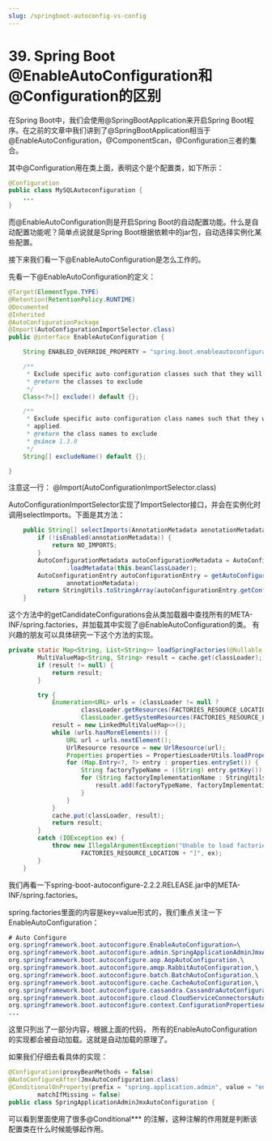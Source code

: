 ```yaml
---
slug: /springboot-autoconfig-vs-config
---
```


# 39. Spring Boot @EnableAutoConfiguration和@Configuration的区别

在Spring Boot中，我们会使用@SpringBootApplication来开启Spring Boot程序。在之前的文章中我们讲到了@SpringBootApplication相当于@EnableAutoConfiguration，@ComponentScan，@Configuration三者的集合。

其中@Configuration用在类上面，表明这个是个配置类，如下所示：

~~~java
@Configuration
public class MySQLAutoconfiguration {
    ...
}
~~~

而@EnableAutoConfiguration则是开启Spring Boot的自动配置功能。什么是自动配置功能呢？简单点说就是Spring Boot根据依赖中的jar包，自动选择实例化某些配置。

接下来我们看一下@EnableAutoConfiguration是怎么工作的。

先看一下@EnableAutoConfiguration的定义：

~~~java
@Target(ElementType.TYPE)
@Retention(RetentionPolicy.RUNTIME)
@Documented
@Inherited
@AutoConfigurationPackage
@Import(AutoConfigurationImportSelector.class)
public @interface EnableAutoConfiguration {

	String ENABLED_OVERRIDE_PROPERTY = "spring.boot.enableautoconfiguration";

	/**
	 * Exclude specific auto-configuration classes such that they will never be applied.
	 * @return the classes to exclude
	 */
	Class<?>[] exclude() default {};

	/**
	 * Exclude specific auto-configuration class names such that they will never be
	 * applied.
	 * @return the class names to exclude
	 * @since 1.3.0
	 */
	String[] excludeName() default {};

}
~~~

注意这一行： @Import(AutoConfigurationImportSelector.class) 

AutoConfigurationImportSelector实现了ImportSelector接口，并会在实例化时调用selectImports。下面是其方法：

~~~java
	public String[] selectImports(AnnotationMetadata annotationMetadata) {
		if (!isEnabled(annotationMetadata)) {
			return NO_IMPORTS;
		}
		AutoConfigurationMetadata autoConfigurationMetadata = AutoConfigurationMetadataLoader
				.loadMetadata(this.beanClassLoader);
		AutoConfigurationEntry autoConfigurationEntry = getAutoConfigurationEntry(autoConfigurationMetadata,
				annotationMetadata);
		return StringUtils.toStringArray(autoConfigurationEntry.getConfigurations());
	}
~~~

这个方法中的getCandidateConfigurations会从类加载器中查找所有的META-INF/spring.factories，并加载其中实现了@EnableAutoConfiguration的类。 有兴趣的朋友可以具体研究一下这个方法的实现。

~~~java
private static Map<String, List<String>> loadSpringFactories(@Nullable ClassLoader classLoader) {
		MultiValueMap<String, String> result = cache.get(classLoader);
		if (result != null) {
			return result;
		}

		try {
			Enumeration<URL> urls = (classLoader != null ?
					classLoader.getResources(FACTORIES_RESOURCE_LOCATION) :
					ClassLoader.getSystemResources(FACTORIES_RESOURCE_LOCATION));
			result = new LinkedMultiValueMap<>();
			while (urls.hasMoreElements()) {
				URL url = urls.nextElement();
				UrlResource resource = new UrlResource(url);
				Properties properties = PropertiesLoaderUtils.loadProperties(resource);
				for (Map.Entry<?, ?> entry : properties.entrySet()) {
					String factoryTypeName = ((String) entry.getKey()).trim();
					for (String factoryImplementationName : StringUtils.commaDelimitedListToStringArray((String) entry.getValue())) {
						result.add(factoryTypeName, factoryImplementationName.trim());
					}
				}
			}
			cache.put(classLoader, result);
			return result;
		}
		catch (IOException ex) {
			throw new IllegalArgumentException("Unable to load factories from location [" +
					FACTORIES_RESOURCE_LOCATION + "]", ex);
		}
	}
~~~



我们再看一下spring-boot-autoconfigure-2.2.2.RELEASE.jar中的META-INF/spring.factories。

spring.factories里面的内容是key=value形式的，我们重点关注一下EnableAutoConfiguration：

~~~java
# Auto Configure
org.springframework.boot.autoconfigure.EnableAutoConfiguration=\
org.springframework.boot.autoconfigure.admin.SpringApplicationAdminJmxAutoConfiguration,\
org.springframework.boot.autoconfigure.aop.AopAutoConfiguration,\
org.springframework.boot.autoconfigure.amqp.RabbitAutoConfiguration,\
org.springframework.boot.autoconfigure.batch.BatchAutoConfiguration,\
org.springframework.boot.autoconfigure.cache.CacheAutoConfiguration,\
org.springframework.boot.autoconfigure.cassandra.CassandraAutoConfiguration,\
org.springframework.boot.autoconfigure.cloud.CloudServiceConnectorsAutoConfiguration,\
org.springframework.boot.autoconfigure.context.ConfigurationPropertiesAutoConfiguration,\
...
~~~

这里只列出了一部分内容，根据上面的代码， 所有的EnableAutoConfiguration的实现都会被自动加载。这就是自动加载的原理了。 

如果我们仔细去看具体的实现：

~~~java
@Configuration(proxyBeanMethods = false)
@AutoConfigureAfter(JmxAutoConfiguration.class)
@ConditionalOnProperty(prefix = "spring.application.admin", value = "enabled", havingValue = "true",
		matchIfMissing = false)
public class SpringApplicationAdminJmxAutoConfiguration {
~~~

可以看到里面使用了很多@Conditional*** 的注解，这种注解的作用就是判断该配置类在什么时候能够起作用。









